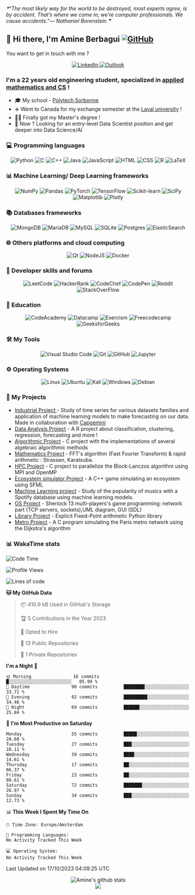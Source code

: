 <!--STARTS_HERE_QUOTE_README-->
<i>❝“The most likely way for the world to be destroyed, most experts agree, is by accident.  That’s where we come in; we’re computer professionals.  We cause accidents.”— Nathaniel Borenstein   ❞</i>
<!--ENDS_HERE_QUOTE_README-->

## 👋 Hi there, I'm Amine Berbagui     [![GitHub ](https://img.shields.io/github/followers/amine695?label=follow&style=social)](https://github.com/Amine695)
You want to get in touch with me ?
<p align="center">
    <a target="_blank" href="https://www.linkedin.com/in/amine-berbagui/">
        <img alt="LinkedIn" src="https://img.shields.io/badge/linkedin-%230077B5.svg?style=for-the-badge&logo=linkedin&logoColor=white"/>
    </a>
    <a target="_blank" href="mailto:amineberbagui@outlook.fr">
        <img alt="Outlook" src="https://img.shields.io/badge/Microsoft_Outlook-0078D4?style=for-the-badge&logo=microsoft-outlook&logoColor=white" />
    </a>
</p>


### I'm a 22 years old engineering student, specialized in [applied mathematics and CS](https://www.polytech.sorbonne-universite.fr/formations/mathematiques-appliques-et-informatique) !

- 🎓 My school - [Polytech Sorbonne](https://www.polytech.sorbonne-universite.fr)
- ✈️ Went to Canada for my exchange semester at the [Laval university](https://www.ulaval.ca/)  ! 
- 💪🏻 Finally got my Master's degree ! 
- 🎯 Now ? Looking for an entry-level Data Scientist position and get deeper into Data Science/AI


### 💻 **Programming languages**

<p align="center">
    <img alt="Python" src="https://img.shields.io/badge/python-3670A0?style=for-the-badge&logo=python&logoColor=ffdd54"/>
    <img alt="C" src="https://img.shields.io/badge/c-%2300599C.svg?style=for-the-badge&logo=c&logoColor=white"/>
    <img alt="C++" src="https://img.shields.io/badge/c++-%2300599C.svg?style=for-the-badge&logo=c%2B%2B&logoColor=white"/>
    <img alt="Java" src="https://img.shields.io/badge/java-%23ED8B00.svg?style=for-the-badge&logo=java&logoColor=white"/>
    <img alt="JavaScript" src="https://img.shields.io/badge/javascript-%23323330.svg?style=for-the-badge&logo=javascript   logoColor=%23F7DF1E"/>
    <img alt="HTML" src="https://img.shields.io/badge/html5-%23E34F26.svg?style=for-the-badge&logo=html5&logoColor=white"/>
    <img alt="CSS" src="https://img.shields.io/badge/css3-%231572B6.svg?style=for-the-badge&logo=css3&logoColor=white"/>
    <img alt="R" src="https://img.shields.io/badge/r-%23276DC3.svg?style=for-the-badge&logo=r&logoColor=white"/>
    <img alt="LaTeX" src="https://img.shields.io/badge/latex-%23008080.svg?style=for-the-badge&logo=latex&logoColor=white"/>
</p>



### 📊 **Machine Learning/ Deep Learning frameworks**

<p align="center">
    <img alt="NumPy" src="https://img.shields.io/badge/numpy-%23013243.svg?style=for-the-badge&logo=numpy&logoColor=white" />
    <img alt="Pandas" src="https://img.shields.io/badge/pandas-%23150458.svg?style=for-the-badge&logo=pandas&logoColor=white" />
    <img alt="PyTorch" src="https://img.shields.io/badge/PyTorch-%23EE4C2C.svg?style=for-the-badge&logo=PyTorch&logoColor=white"/>
    <img alt="TensorFlow" src="https://img.shields.io/badge/TensorFlow-%23FF6F00.svg?style=for-the-badge&logo=TensorFlow&logoColor=white"/>
    <img alt="Scikit-learn" src="https://img.shields.io/badge/scikit--learn-%23F7931E.svg?style=for-the-badge&logo=scikit-learn&logoColor=white"/>
    <img alt="SciPy" src="https://img.shields.io/badge/SciPy-%230C55A5.svg?style=for-the-badge&logo=scipy&logoColor=%white"/>
    <img alt="Matplotlib" src="https://img.shields.io/badge/Matplotlib-%23ffffff.svg?style=for-the-badge&logo=Matplotlib&logoColor=black"/>
    <img alt="Plotly" src="https://img.shields.io/badge/Plotly-%233F4F75.svg?style=for-the-badge&logo=plotly&logoColor=white"/>
</p>


### 📚 **Databases frameworks**

<p align="center">
    <img alt="MongoDB" src="https://img.shields.io/badge/MongoDB-%234ea94b.svg?style=for-the-badge&logo=mongodb&logoColor=white" />
    <img alt="MariaDB" src="https://img.shields.io/badge/MariaDB-003545?style=for-the-badge&logo=mariadb&logoColor=white"/>
    <img alt="MySQL" src="https://img.shields.io/badge/mysql-%2300f.svg?style=for-the-badge&logo=mysql&logoColor=white" />
    <img alt="SQLite" src="https://img.shields.io/badge/sqlite-%2307405e.svg?style=for-the-badge&logo=sqlite&logoColor=white"/>
    <img alt="Postgres" src="https://img.shields.io/badge/postgres-%23316192.svg?style=for-the-badge&logo=postgresql&logoColor=white"/>
    <img alt="ElasticSearch" src="https://img.shields.io/badge/-ElasticSearch-005571?style=for-the-badge&logo=elasticsearch"/>
</p>

### 🌐 Others platforms and cloud computing
<p align="center">
    <img alt="Qt" src="https://img.shields.io/badge/Qt-%23217346.svg?style=for-the-badge&logo=Qt&logoColor=white"/>
    <img alt="NodeJS" src="https://img.shields.io/badge/node.js-6DA55F?style=for-the-badge&logo=node.js&logoColor=white"/>
    <img alt="Docker" src="https://img.shields.io/badge/docker-%230db7ed.svg?style=for-the-badge&logo=docker&logoColor=white"/>
</p>


### 🥇 Developer skills and forums
<p align="center">
    <img alt="LeetCode"  src="https://img.shields.io/badge/LeetCode-000000?style=for-the-badge&logo=LeetCode&logoColor=#d16c06"/>
    <img alt="HackerRank"  src="https://img.shields.io/badge/-Hackerrank-2EC866?style=for-the-badge&logo=HackerRank&logoColor=white"/>
    <img alt="CodeChef"  src="https://img.shields.io/badge/CodeChef-%23964B00.svg?style=for-the-badge&logo=CodeChef&logoColor=white"/>
    <img alt="CodePen"  src="https://img.shields.io/badge/Codepen-000000?style=for-the-badge&logo=codepen&logoColor=white"/>
    <img alt="Reddit"  src="https://img.shields.io/badge/Reddit-%23FF4500.svg?style=for-the-badge&logo=Reddit&logoColor=white"/>
    <img alt="StackOverFlow"  src="https://img.shields.io/badge/-Stackoverflow-FE7A16?style=for-the-badge&logo=stack-overflow&logoColor=white"/>

</p>

### 📖 Education
<p align="center">
    <img alt="CodeAcademy"  src="https://img.shields.io/badge/Codecademy-FFF0E5?style=for-the-badge&logo=codecademy&logoColor=1F243A"/>
    <img alt="Datacamp"  src="https://img.shields.io/badge/Datacamp-05192D?style=for-the-badge&logo=datacamp&logoColor=03E860"/>
    <img alt="Exercism"  src="https://img.shields.io/badge/Exercism-009CAB?style=for-the-badge&logo=exercism&logoColor=white"/>
    <img alt="Freecodecamp"  src="https://img.shields.io/badge/Freecodecamp-%23123.svg?&style=for-the-badge&logo=freecodecamp&logoColor=green"/>
    <img alt="GeeksforGeeks"  src="https://img.shields.io/badge/GeeksforGeeks-gray?style=for-the-badge&logo=geeksforgeeks&logoColor=35914c"/>

</p>

### 🛠️ **My Tools** 

<p align="center">
    <img alt="Visual Studio Code" src="https://img.shields.io/badge/VisualStudioCode-0078d7.svg?style=for-the-badge&logo=visual-studio-code&logoColor=white"/>
    <img alt="Git" src="https://img.shields.io/badge/git-%23F05033.svg?style=for-the-badge&logo=git&logoColor=white"/>
    <img alt="GitHub" src="https://img.shields.io/badge/github-%23121011.svg?style=for-the-badge&logo=github&logoColor=white"/>
    <img alt="Jupyter" src="https://img.shields.io/badge/Jupyter-%23F37626.svg?style=for-the-badge&logo=Jupyter&logoColor=white" />

</p>

### ⚙️ Operating Systems

<p align="center">
    <img alt="Linux" src="https://img.shields.io/badge/Linux-FCC624?style=for-the-badge&logo=linux&logoColor=black"/>
    <img alt="Ubuntu" src="https://img.shields.io/badge/Ubuntu-E95420?style=for-the-badge&logo=ubuntu&logoColor=white" />
    <img alt="Kali" src="https://img.shields.io/badge/Kali-268BEE?style=for-the-badge&logo=kalilinux&logoColor=white"/>
    <img alt="Windows" src="https://img.shields.io/badge/Windows-0078D6?style=for-the-badge&logo=windows&logoColor=white"/>
    <img alt="Debian" src="https://img.shields.io/badge/Debian-D70A53?style=for-the-badge&logo=debian&logoColor=white"/>
</p>

### 🚀 My Projects


 * [Industrial Project ](https://github.com/Amine695/TimeSeriesProject) - Study of time series for various datasets families and application of machine learning models to make forecasting on our data. Made in collaboration with [Capgemini](https://www.capgemini.com/ca-en/)
 * [Data Analysis Project](https://github.com/Amine695/DataAnalysisProject) - A R project about classification, clustering, regression, forecasting and more !
 * [Algorithmic Project](https://github.com/Amine695/LinearAlgebra) - C project with the implementations of several algebraic algorithmic methods
 * [Mathematics Project](https://github.com/Amine695/FFTProject) - FFT's algorithm (Fast Fourier Transform) & rapid arithmetic : Strassen,
Karatsuba.
 * [HPC Project](https://github.com/Amine695/Projet-HPC) - C project to parallelize the Block-Lanczos algorithm using MPI and OpenMP
 * [Ecosystem simulator Project](https://github.com/Amine695/Ecosystem_simulator) - A C++ game simulating an ecosystem using SFML
 * [Machine Learning project](https://github.com/Amine695/MLProject) - Study of the popularity of musics with a Spotify database using machine learning models.
 * [OS Project](https://github.com/Amine695/SherlockProject) - Sherlock 13 multi-players's game programming: network part (TCP servers, sockets),UML diagram, GUI (SDL)
 * [Library Project](https://github.com/Amine695/FixedPointLibrary) - Explicit Fixed-Point arithmetic Python library
 * [Metro Project](https://github.com/Amine695/Metro) - A C program simulating the Paris metro network using the Dijkstra's algorithm

### 📊 WakaTime stats
<!--START_SECTION:waka-->
![Code Time](http://img.shields.io/badge/Code%20Time-538%20hrs%2017%20mins-blue)

![Profile Views](http://img.shields.io/badge/Profile%20Views-0-blue)

![Lines of code](https://img.shields.io/badge/From%20Hello%20World%20I%27ve%20Written-848.6%20thousand%20lines%20of%20code-blue)

**🐱 My GitHub Data** 

> 📦 410.9 kB Used in GitHub's Storage 
 > 
> 🏆 5 Contributions in the Year 2023
 > 
> 💼 Opted to Hire
 > 
> 📜 13 Public Repositories 
 > 
> 🔑 1 Private Repositories 
 > 
**I'm a Night 🦉** 

```text
🌞 Morning                16 commits          █░░░░░░░░░░░░░░░░░░░░░░░░   05.99 % 
🌆 Daytime                90 commits          ████████░░░░░░░░░░░░░░░░░   33.71 % 
🌃 Evening                92 commits          █████████░░░░░░░░░░░░░░░░   34.46 % 
🌙 Night                  69 commits          ██████░░░░░░░░░░░░░░░░░░░   25.84 % 
```
📅 **I'm Most Productive on Saturday** 

```text
Monday                   55 commits          █████░░░░░░░░░░░░░░░░░░░░   20.60 % 
Tuesday                  27 commits          ███░░░░░░░░░░░░░░░░░░░░░░   10.11 % 
Wednesday                39 commits          ████░░░░░░░░░░░░░░░░░░░░░   14.61 % 
Thursday                 17 commits          ██░░░░░░░░░░░░░░░░░░░░░░░   06.37 % 
Friday                   23 commits          ██░░░░░░░░░░░░░░░░░░░░░░░   08.61 % 
Saturday                 72 commits          ███████░░░░░░░░░░░░░░░░░░   26.97 % 
Sunday                   34 commits          ███░░░░░░░░░░░░░░░░░░░░░░   12.73 % 
```


📊 **This Week I Spent My Time On** 

```text
🕑︎ Time Zone: Europe/Amsterdam

💬 Programming Languages: 
No Activity Tracked This Week

💻 Operating System: 
No Activity Tracked This Week
```


 Last Updated on 17/10/2023 04:09:25 UTC
<!--END_SECTION:waka-->

<p align = "center">
    <img src="https://github-readme-stats.vercel.app/api?username=Amine695&hide=prs,issues,contribs&include_all_commits=true&show_icons=true&theme=aura" alt="Amine's github stats" />
    <br/>
    <img src="https://github-readme-stats.vercel.app/api/top-langs/?username=Amine695&layout=compact&theme=blue-green" />
</p>
    



